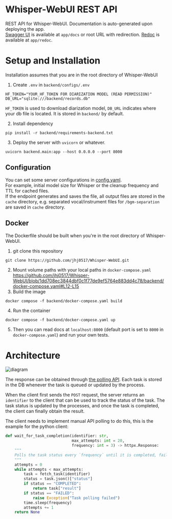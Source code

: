 # Whisper-WebUI REST API
REST API for Whisper-WebUI. Documentation is auto-generated upon deploying the app.
<br>[Swagger UI](https://github.com/swagger-api/swagger-ui) is available at `app/docs` or root URL with redirection. [Redoc](https://github.com/Redocly/redoc) is available at `app/redoc`.

# Setup and Installation

Installation assumes that you are in the root directory of Whisper-WebUI

1. Create `.env` in `backend/configs/.env`
```
HF_TOKEN="YOUR_HF_TOKEN FOR DIARIZATION MODEL (READ PERMISSION)"
DB_URL="sqlite:///backend/records.db"
```
`HF_TOKEN` is used to download diarization model, `DB_URL` indicates where your db file is located. It is stored in `backend/` by default.

2. Install dependency
```
pip install -r backend/requirements-backend.txt
```

3. Deploy the server with `uvicorn` or whatever. 
```
uvicorn backend.main:app --host 0.0.0.0 --port 8000
```

## Configuration
You can set some server configurations in [config.yaml](https://github.com/jhj0517/Whisper-WebUI/blob/master/backend/configs/config.yaml). 
<br>For example, initial model size for Whisper or the cleanup frequency and TTL for cached files.
<br>If the endpoint generates and saves the file, all output files are stored in the `cache` directory, e.g. separated vocal/instrument files for `/bgm-separation` are saved in `cache` directory.

## Docker
The Dockerfile should be built when you're in the root directory of Whisper-WebUI.

1. git clone this repository
```
git clone https://github.com/jhj0517/Whisper-WebUI.git
```
2. Mount volume paths with your local paths in `docker-compose.yaml`
https://github.com/jhj0517/Whisper-WebUI/blob/1dd708ec3844dbf0c1f77de9ef5764e883dd4c78/backend/docker-compose.yaml#L12-L15
3. Build the image
```
docker compose -f backend/docker-compose.yaml build
```
4. Run the container
```
docker compose -f backend/docker-compose.yaml up
```

5. Then you can read docs at `localhost:8000` (default port is set to `8000` in `docker-compose.yaml`) and run your own tests. 


# Architecture

![diagram](https://github.com/user-attachments/assets/37d2ab2d-4eb4-4513-bb7b-027d0d631971)

The response can be obtained through [the polling API](https://docs.oracle.com/en/cloud/saas/marketing/responsys-develop/API/REST/Async/asyncApi-v1.3-requests-requestId-get.htm).
Each task is stored in the DB whenever the task is queued or updated by the process.

When the client first sends the `POST` request, the server returns an `identifier` to the client that can be used to track the status of the task. The task status is updated by the processes, and once the task is completed,  the client can finally obtain the result.

The client needs to implement manual API polling to do this, this is the example for the python client:
```python
def wait_for_task_completion(identifier: str,
                             max_attempts: int = 20,
                             frequency: int = 3) -> httpx.Response:
    """
    Polls the task status every `frequency` until it is completed, failed, or the `max_attempts` are reached.
    """
    attempts = 0
    while attempts < max_attempts:
        task = fetch_task(identifier)
        status = task.json()["status"]
        if status == "COMPLETED":
            return task["result"]
        if status == "FAILED":
            raise Exception("Task polling failed")
        time.sleep(frequency)
        attempts += 1
    return None
```
